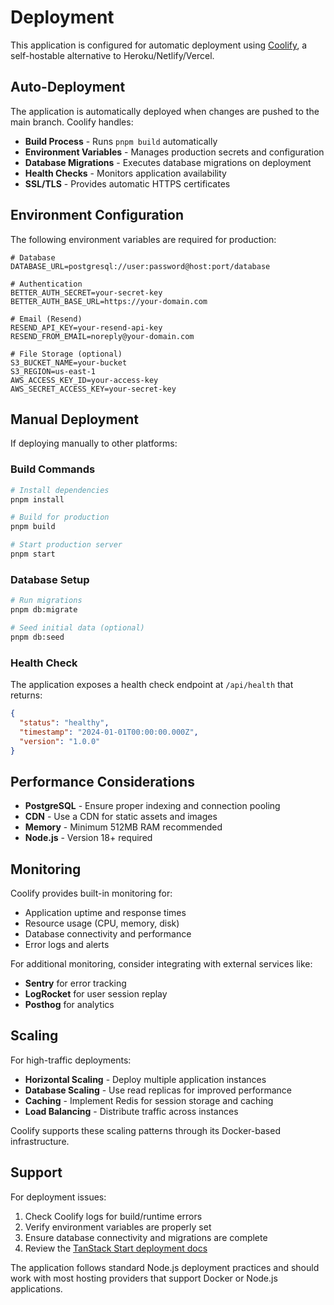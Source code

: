 # Deployment

This application is configured for automatic deployment using [Coolify](https://coolify.io), a self-hostable alternative to Heroku/Netlify/Vercel.

## Auto-Deployment

The application is automatically deployed when changes are pushed to the main branch. Coolify handles:

- **Build Process** - Runs `pnpm build` automatically
- **Environment Variables** - Manages production secrets and configuration
- **Database Migrations** - Executes database migrations on deployment
- **Health Checks** - Monitors application availability
- **SSL/TLS** - Provides automatic HTTPS certificates

## Environment Configuration

The following environment variables are required for production:

```env
# Database
DATABASE_URL=postgresql://user:password@host:port/database

# Authentication
BETTER_AUTH_SECRET=your-secret-key
BETTER_AUTH_BASE_URL=https://your-domain.com

# Email (Resend)
RESEND_API_KEY=your-resend-api-key
RESEND_FROM_EMAIL=noreply@your-domain.com

# File Storage (optional)
S3_BUCKET_NAME=your-bucket
S3_REGION=us-east-1
AWS_ACCESS_KEY_ID=your-access-key
AWS_SECRET_ACCESS_KEY=your-secret-key
```

## Manual Deployment

If deploying manually to other platforms:

### Build Commands

```bash
# Install dependencies
pnpm install

# Build for production
pnpm build

# Start production server
pnpm start
```

### Database Setup

```bash
# Run migrations
pnpm db:migrate

# Seed initial data (optional)
pnpm db:seed
```

### Health Check

The application exposes a health check endpoint at `/api/health` that returns:

```json
{
  "status": "healthy",
  "timestamp": "2024-01-01T00:00:00.000Z",
  "version": "1.0.0"
}
```

## Performance Considerations

- **PostgreSQL** - Ensure proper indexing and connection pooling
- **CDN** - Use a CDN for static assets and images
- **Memory** - Minimum 512MB RAM recommended
- **Node.js** - Version 18+ required

## Monitoring

Coolify provides built-in monitoring for:

- Application uptime and response times
- Resource usage (CPU, memory, disk)
- Database connectivity and performance
- Error logs and alerts

For additional monitoring, consider integrating with external services like:

- **Sentry** for error tracking
- **LogRocket** for user session replay
- **Posthog** for analytics

## Scaling

For high-traffic deployments:

- **Horizontal Scaling** - Deploy multiple application instances
- **Database Scaling** - Use read replicas for improved performance
- **Caching** - Implement Redis for session storage and caching
- **Load Balancing** - Distribute traffic across instances

Coolify supports these scaling patterns through its Docker-based infrastructure.

## Support

For deployment issues:

1. Check Coolify logs for build/runtime errors
2. Verify environment variables are properly set
3. Ensure database connectivity and migrations are complete
4. Review the [TanStack Start deployment docs](https://tanstack.com/start/latest/docs/deployment)

The application follows standard Node.js deployment practices and should work with most hosting providers that support Docker or Node.js applications.
